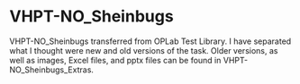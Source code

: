 # VHPT-NO_Sheinbugs
VHPT-NO_Sheinbugs transferred from OPLab Test Library. I have separated what I thought were new and old versions of the task. Older versions, as well as images, Excel files, and pptx files can be found in VHPT-NO_Sheinbugs_Extras. 
